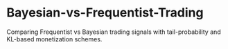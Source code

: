 # Bayesian-vs-Frequentist-Trading
Comparing Frequentist vs Bayesian trading signals with tail-probability and KL-based monetization schemes.
